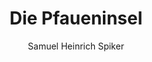 ---
image: /assets/images/spiker/47b.jpg
author: Samuel Heinrich Spiker
artist: 
engraver: 
title: "Die Pfaueninsel"
subtitle: 
tags:
  - View
layout: post
---